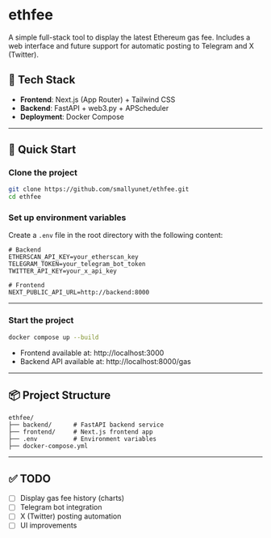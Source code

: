 # ethfee

A simple full-stack tool to display the latest Ethereum gas fee. Includes a web interface and future support for automatic posting to Telegram and X (Twitter).

## 🧱 Tech Stack

- **Frontend**: Next.js (App Router) + Tailwind CSS
- **Backend**: FastAPI + web3.py + APScheduler
- **Deployment**: Docker Compose

---

## 🚀 Quick Start

### Clone the project

```bash
git clone https://github.com/smallyunet/ethfee.git
cd ethfee
```

### Set up environment variables

Create a `.env` file in the root directory with the following content:

```env
# Backend
ETHERSCAN_API_KEY=your_etherscan_key
TELEGRAM_TOKEN=your_telegram_bot_token
TWITTER_API_KEY=your_x_api_key

# Frontend
NEXT_PUBLIC_API_URL=http://backend:8000
```

---

### Start the project

```bash
docker compose up --build
```

- Frontend available at: http://localhost:3000  
- Backend API available at: http://localhost:8000/gas

---

## 📦 Project Structure

```plaintext
ethfee/
├── backend/      # FastAPI backend service
├── frontend/     # Next.js frontend app
├── .env          # Environment variables
├── docker-compose.yml
```

---

## ✅ TODO

- [ ] Display gas fee history (charts)
- [ ] Telegram bot integration
- [ ] X (Twitter) posting automation
- [ ] UI improvements
